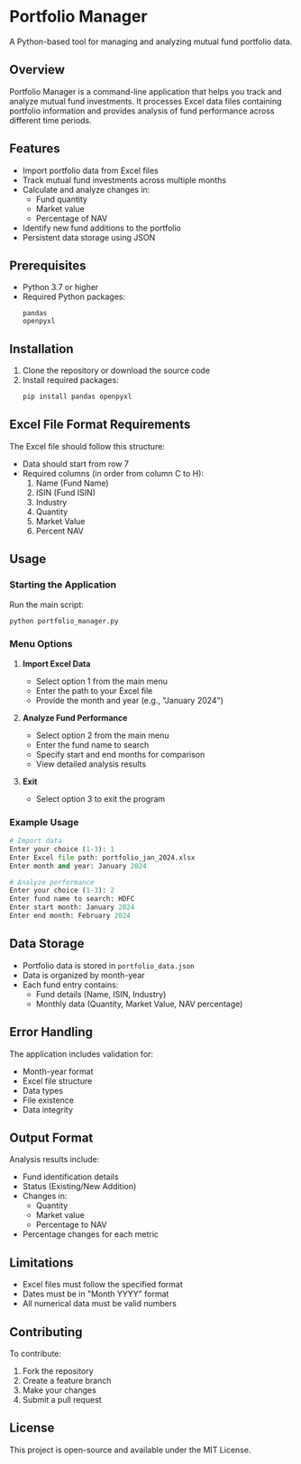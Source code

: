 # Portfolio Manager

A Python-based tool for managing and analyzing mutual fund portfolio data.

## Overview

Portfolio Manager is a command-line application that helps you track and analyze mutual fund investments. It processes Excel data files containing portfolio information and provides analysis of fund performance across different time periods.

## Features

- Import portfolio data from Excel files
- Track mutual fund investments across multiple months
- Calculate and analyze changes in:
  - Fund quantity
  - Market value
  - Percentage of NAV
- Identify new fund additions to the portfolio
- Persistent data storage using JSON

## Prerequisites

- Python 3.7 or higher
- Required Python packages:
  ```
  pandas
  openpyxl
  ```

## Installation

1. Clone the repository or download the source code
2. Install required packages:
   ```bash
   pip install pandas openpyxl
   ```

## Excel File Format Requirements

The Excel file should follow this structure:
- Data should start from row 7
- Required columns (in order from column C to H):
  1. Name (Fund Name)
  2. ISIN (Fund ISIN)
  3. Industry
  4. Quantity
  5. Market Value
  6. Percent NAV

## Usage

### Starting the Application

Run the main script:
```bash
python portfolio_manager.py
```

### Menu Options

1. **Import Excel Data**
   - Select option 1 from the main menu
   - Enter the path to your Excel file
   - Provide the month and year (e.g., "January 2024")

2. **Analyze Fund Performance**
   - Select option 2 from the main menu
   - Enter the fund name to search
   - Specify start and end months for comparison
   - View detailed analysis results

3. **Exit**
   - Select option 3 to exit the program

### Example Usage

```python
# Import data
Enter your choice (1-3): 1
Enter Excel file path: portfolio_jan_2024.xlsx
Enter month and year: January 2024

# Analyze performance
Enter your choice (1-3): 2
Enter fund name to search: HDFC
Enter start month: January 2024
Enter end month: February 2024
```

## Data Storage

- Portfolio data is stored in `portfolio_data.json`
- Data is organized by month-year
- Each fund entry contains:
  - Fund details (Name, ISIN, Industry)
  - Monthly data (Quantity, Market Value, NAV percentage)

## Error Handling

The application includes validation for:
- Month-year format
- Excel file structure
- Data types
- File existence
- Data integrity

## Output Format

Analysis results include:
- Fund identification details
- Status (Existing/New Addition)
- Changes in:
  - Quantity
  - Market value
  - Percentage to NAV
- Percentage changes for each metric

## Limitations

- Excel files must follow the specified format
- Dates must be in "Month YYYY" format
- All numerical data must be valid numbers

## Contributing

To contribute:
1. Fork the repository
2. Create a feature branch
3. Make your changes
4. Submit a pull request

## License

This project is open-source and available under the MIT License.

